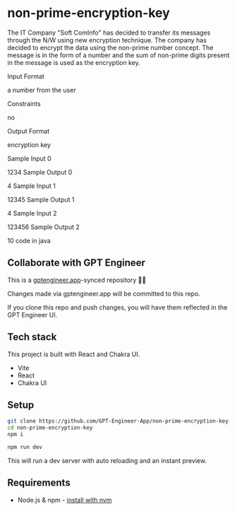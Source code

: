 # non-prime-encryption-key

The IT Company "Soft ComInfo" has decided to transfer its messages through the N/W using new encryption technique. The company has decided to encrypt the data using the non-prime number concept. The message is in the form of a number and the sum of non-prime digits present in the message is used as the encryption key.

Input Format

a number from the user

Constraints

no

Output Format

encryption key

Sample Input 0

1234
Sample Output 0

4
Sample Input 1

12345
Sample Output 1

4
Sample Input 2

123456
Sample Output 2

10  code in java


## Collaborate with GPT Engineer

This is a [gptengineer.app](https://gptengineer.app)-synced repository 🌟🤖

Changes made via gptengineer.app will be committed to this repo.

If you clone this repo and push changes, you will have them reflected in the GPT Engineer UI.

## Tech stack

This project is built with React and Chakra UI.

- Vite
- React
- Chakra UI

## Setup

```sh
git clone https://github.com/GPT-Engineer-App/non-prime-encryption-key.git
cd non-prime-encryption-key
npm i
```

```sh
npm run dev
```

This will run a dev server with auto reloading and an instant preview.

## Requirements

- Node.js & npm - [install with nvm](https://github.com/nvm-sh/nvm#installing-and-updating)
